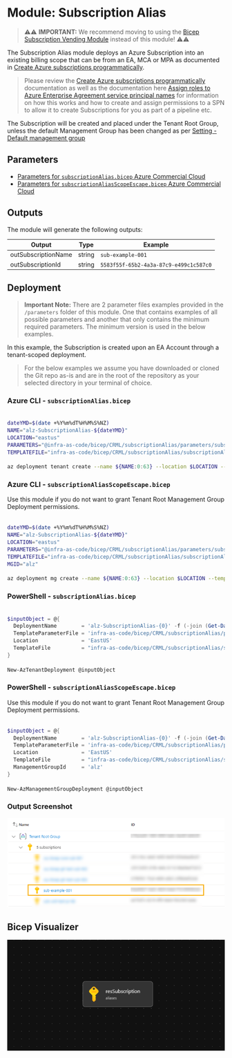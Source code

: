 # Module:  Subscription Alias

> ⚠️⚠️ **IMPORTANT:** We recommend moving to using the [Bicep Subscription Vending Module](https://aka.ms/sub-vending/bicep) instead of this module! ⚠️⚠️

The Subscription Alias module deploys an Azure Subscription into an existing billing scope that can be from an EA, MCA or MPA as documented in [Create Azure subscriptions programmatically](https://learn.microsoft.com/azure/cost-management-billing/manage/programmatically-create-subscription).

> Please review the [Create Azure subscriptions programmatically](https://learn.microsoft.com/azure/cost-management-billing/manage/programmatically-create-subscription) documentation as well as the documentation here [Assign roles to Azure Enterprise Agreement service principal names](https://learn.microsoft.com/azure/cost-management-billing/manage/assign-roles-azure-service-principals) for information on how this works and how to create and assign permissions to a SPN to allow it to create Subscriptions for you as part of a pipeline etc.

The Subscription will be created and placed under the Tenant Root Group, unless the default Management Group has been changed as per [Setting - Default management group](https://learn.microsoft.com/azure/governance/management-groups/how-to/protect-resource-hierarchy#setting---default-management-group)

## Parameters

- [Parameters for `subscriptionAlias.bicep` Azure Commercial Cloud](generateddocs/subscriptionAlias.bicep.md)
- [Parameters for `subscriptionAliasScopeEscape.bicep` Azure Commercial Cloud](generateddocs/subscriptionAliasScopeEscape.bicep.md)

## Outputs

The module will generate the following outputs:

Output | Type | Example
------ | ---- | --------
outSubscriptionName | string | `sub-example-001`
outSubscriptionId | string | `5583f55f-65b2-4a3a-87c9-e499c1c587c0`

## Deployment

> **Important Note:** There are 2 parameter files examples provided in the `/parameters` folder of this module. One that contains examples of all possible parameters and another that only contains the minimum required parameters. The minimum version is used in the below examples.

In this example, the Subscription is created upon an EA Account through a tenant-scoped deployment.

> For the below examples we assume you have downloaded or cloned the Git repo as-is and are in the root of the repository as your selected directory in your terminal of choice.

### Azure CLI - `subscriptionAlias.bicep`

```bash

dateYMD=$(date +%Y%m%dT%H%M%S%NZ)
NAME="alz-SubscriptionAlias-${dateYMD}"
LOCATION="eastus"
PARAMETERS="@infra-as-code/bicep/CRML/subscriptionAlias/parameters/subscriptionAlias.parameters.all.json"
TEMPLATEFILE="infra-as-code/bicep/CRML/subscriptionAlias/subscriptionAlias.bicep"

az deployment tenant create --name ${NAME:0:63} --location $LOCATION --template-file $TEMPLATEFILE --parameters $PARAMETERS
```

### Azure CLI - `subscriptionAliasScopeEscape.bicep`

Use this module if you do not want to grant Tenant Root Management Group Deployment permissions.

```bash

dateYMD=$(date +%Y%m%dT%H%M%S%NZ)
NAME="alz-SubscriptionAlias-${dateYMD}"
LOCATION="eastus"
PARAMETERS="@infra-as-code/bicep/CRML/subscriptionAlias/parameters/subscriptionAlias.parameters.all.json"
TEMPLATEFILE="infra-as-code/bicep/CRML/subscriptionAlias/subscriptionAliasScopeEscape.bicep"
MGID="alz"

az deployment mg create --name ${NAME:0:63} --location $LOCATION --template-file $TEMPLATEFILE --parameters $PARAMETERS --management-group-id $MGID
```

### PowerShell - `subscriptionAlias.bicep`

```powershell

$inputObject = @{
  DeploymentName        = 'alz-SubscriptionAlias-{0}' -f (-join (Get-Date -Format 'yyyyMMddTHHMMssffffZ')[0..63])
  TemplateParameterFile = 'infra-as-code/bicep/CRML/subscriptionAlias/parameters/subscriptionAlias.parameters.all.json'
  Location              = 'EastUS'
  TemplateFile          = "infra-as-code/bicep/CRML/subscriptionAlias/subscriptionAlias.bicep"
}

New-AzTenantDeployment @inputObject
```

### PowerShell - `subscriptionAliasScopeEscape.bicep`

Use this module if you do not want to grant Tenant Root Management Group Deployment permissions.

```powershell

$inputObject = @{
  DeploymentName        = 'alz-SubscriptionAlias-{0}' -f (-join (Get-Date -Format 'yyyyMMddTHHMMssffffZ')[0..63])
  TemplateParameterFile = 'infra-as-code/bicep/CRML/subscriptionAlias/parameters/subscriptionAlias.parameters.all.json'
  Location              = 'EastUS'
  TemplateFile          = "infra-as-code/bicep/CRML/subscriptionAlias/subscriptionAliasScopeEscape.bicep"
  ManagementGroupId     = 'alz'
}

New-AzManagementGroupDeployment @inputObject
```

### Output Screenshot

![Example Deployment Output](media/exampleDeploymentOutput.png "Example Deployment Output")

## Bicep Visualizer

![Bicep Visualizer](media/bicepVisualizer.png "Bicep Visualizer")
